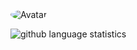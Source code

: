   <img src="https://media.discordapp.net/attachments/761691035440513065/762058938698170398/image0.gif" alt="Avatar" style="border-radius: 75%;">
  
  ![github language statistics](https://github-readme-stats.vercel.app/api/top-langs/?username=faith&show_icons=true&layout=compact&theme=tokyonight)

